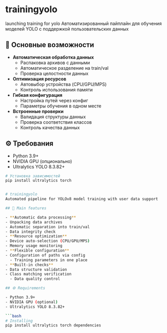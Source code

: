 # trainingyolo
launching training for yolo
Автоматизированный пайплайн для обучения моделей YOLO с поддержкой пользовательских данных

## 🚀 Основные возможности

- **Автоматическая обработка данных**
  - Распаковка архивов с данными
  - Автоматическое разделение на train/val
  - Проверка целостности данных
- **Оптимизация ресурсов**
  - Автовыбор устройства (CPU/GPU/MPS)
  - Контроль использования памяти
- **Гибкая конфигурация**
  - Настройка путей через конфиг
  - Параметры обучения в одном месте
- **Встроенные проверки**
  - Валидация структуры данных
  - Проверка соответствия классов
  - Контроль качества данных

## ⚙️ Требования

- Python 3.9+
- NVIDIA GPU (опционально)
- Ultralytics YOLO 8.3.82+

```bash
# Установка зависимостей
pip install ultralytics torch


# trainingyolo
Automated pipeline for YOLOv8 model training with user data support

## 🚀 Main features

- **Automatic data processing**
- Unpacking data archives
- Automatic separation into train/val
- Data integrity check
- **Resource optimization**
- Device auto-selection (CPU/GPU/MPS)
- Memory usage monitoring
- **Flexible configuration**
- Configuration of paths via config
  - Training parameters in one place
- **Built-in checks**
- Data structure validation
- Class matching verification
  - Data quality control

## ⚙️ Requirements

- Python 3.9+
- NVIDIA GPU (optional)
- Ultralytics YOLO 8.3.82+

```bash
# Installing
pip install ultralytics torch dependencies
